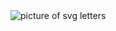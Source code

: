 <img src ="https://www.google.ca/imgres?imgurl=https%3A%2F%2Fupload.wikimedia.org%2Fwikipedia%2Fcommons%2Fthumb%2Fb%2Fb0%2FLetters_SVG.svg%2F2000px-Letters_SVG.svg.png&imgrefurl=https%3A%2F%2Fcommons.wikimedia.org%2Fwiki%2FHelp%3ASVG&docid=pAJg8L-uNCxOcM&tbnid=qZaVkEA5JOBZ3M%3A&vet=10ahUKEwj7iPeG24LhAhUija0KHftuBdgQMwheKAEwAQ..i&w=2000&h=1063&client=opera&bih=570&biw=1242&q=svg%20pictures&ved=0ahUKEwj7iPeG24LhAhUija0KHftuBdgQMwheKAEwAQ&iact=mrc&uact=8" alt= "picture of svg letters">
